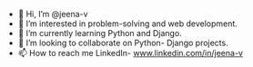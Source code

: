 - 👋 Hi, I’m @jeena-v
- 👀 I’m interested in problem-solving and web development.
- 🌱 I’m currently learning Python and Django.
- 💞️ I’m looking to collaborate on Python- Django projects.
- 📫 How to reach me LinkedIn- www.linkedin.com/in/jeena-v



<!---
jeena-v/jeena-v is a ✨ special ✨ repository because its `README.md` (this file) appears on your GitHub profile.
You can click the Preview link to take a look at your changes.
--->
